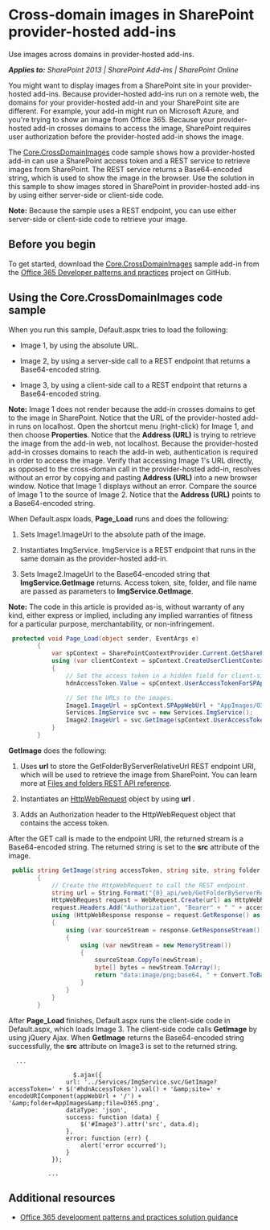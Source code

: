 # Cross-domain images in SharePoint provider-hosted add-ins

Use images across domains in provider-hosted add-ins.

_**Applies to:** SharePoint 2013 | SharePoint Add-ins | SharePoint Online_

You might want to display images from a SharePoint site in your provider-hosted add-ins. Because provider-hosted add-ins run on a remote web, the domains for your provider-hosted add-in and your SharePoint site are different. For example, your add-in might run on Microsoft Azure, and you're trying to show an image from Office 365. Because your provider-hosted add-in crosses domains to access the image, SharePoint requires user authorization before the provider-hosted add-in shows the image.

The [Core.CrossDomainImages](https://github.com/OfficeDev/PnP/tree/dev/Samples/Core.CrossDomainImages) code sample shows how a provider-hosted add-in can use a SharePoint access token and a REST service to retrieve images from SharePoint. The REST service returns a Base64-encoded string, which is used to show the image in the browser. Use the solution in this sample to show images stored in SharePoint in provider-hosted add-ins by using either server-side or client-side code.

**Note:** Because the sample uses a REST endpoint, you can use either server-side or client-side code to retrieve your image.

## Before you begin

To get started, download the [Core.CrossDomainImages](https://github.com/OfficeDev/PnP/tree/dev/Samples/Core.CrossDomainImages) sample add-in from the [Office 365 Developer patterns and practices](https://github.com/OfficeDev/PnP/tree/dev) project on GitHub.

## Using the Core.CrossDomainImages code sample

When you run this sample, Default.aspx tries to load the following:

- Image 1, by using the absolute URL. 
    
- Image 2, by using a server-side call to a REST endpoint that returns a Base64-encoded string.
    
- Image 3, by using a client-side call to a REST endpoint that returns a Base64-encoded string.
    
**Note:** Image 1 does not render because the add-in crosses domains to get to the image in SharePoint. Notice that the URL of the provider-hosted add-in runs on localhost. Open the shortcut menu (right-click) for Image 1, and then choose **Properties**. Notice that the **Address (URL)** is trying to retrieve the image from the add-in web, not localhost. Because the provider-hosted add-in crosses domains to reach the add-in web, authentication is required in order to access the image. Verify that accessing Image 1's URL directly, as opposed to the cross-domain call in the provider-hosted add-in, resolves without an error by copying and pasting **Address (URL)** into a new browser window. Notice that Image 1 displays without an error. Compare the source of Image 1 to the source of Image 2. Notice that the **Address (URL)** points to a Base64-encoded string.

When Default.aspx loads, **Page_Load** runs and does the following:

1. Sets Image1.ImageUrl to the absolute path of the image.
    
2. Instantiates ImgService. ImgService is a REST endpoint that runs in the same domain as the provider-hosted add-in.
    
3. Sets Image2.ImageUrl to the Base64-encoded string that **ImgService.GetImage** returns. Access token, site, folder, and file name are passed as parameters to **ImgService.GetImage**.
    
**Note:** The code in this article is provided as-is, without warranty of any kind, either express or implied, including any implied warranties of fitness for a particular purpose, merchantability, or non-infringement.

```C#
 protected void Page_Load(object sender, EventArgs e)
        {
            var spContext = SharePointContextProvider.Current.GetSharePointContext(Context);
            using (var clientContext = spContext.CreateUserClientContextForSPAppWeb())
            {
                // Set the access token in a hidden field for client-side code to use.
                hdnAccessToken.Value = spContext.UserAccessTokenForSPAppWeb;

                // Set the URLs to the images.
                Image1.ImageUrl = spContext.SPAppWebUrl + "AppImages/O365.png";
                Services.ImgService svc = new Services.ImgService();
                Image2.ImageUrl = svc.GetImage(spContext.UserAccessTokenForSPAppWeb, spContext.SPAppWebUrl.ToString(), "AppImages", "O365.png");
            }
        }
```

**GetImage** does the following:

1. Uses **url** to store the GetFolderByServerRelativeUrl REST endpoint URI, which will be used to retrieve the image from SharePoint. You can learn more at [Files and folders REST API reference](http://msdn.microsoft.com/library/2c3d2545-1cd7-497e-b535-12199d8edfbb%28Office.15%29.aspx).
    
2. Instantiates an [HttpWebRequest](https://msdn.microsoft.com/library/system.net.httpwebrequest.aspx) object by using **url** .
    
3. Adds an Authorization header to the HttpWebRequest object that contains the access token. 
    
After the GET call is made to the endpoint URI, the returned stream is a Base64-encoded string. The returned string is set to the **src** attribute of the image.

```C#
 public string GetImage(string accessToken, string site, string folder, string file)
        {
            // Create the HttpWebRequest to call the REST endpoint.
            string url = String.Format("{0}_api/web/GetFolderByServerRelativeUrl('{1}')/Files('{2}')/$value", site, folder, file);
            HttpWebRequest request = WebRequest.Create(url) as HttpWebRequest;
            request.Headers.Add("Authorization", "Bearer" + " " + accessToken);
            using (HttpWebResponse response = request.GetResponse() as HttpWebResponse)
            {
                using (var sourceStream = response.GetResponseStream())
                {
                    using (var newStream = new MemoryStream())
                    {
                        sourceSteam.CopyTo(newStream);
                        byte[] bytes = newStream.ToArray();
                        return "data:image/png;base64, " + Convert.ToBase64String(bytes);
                    }
                }
            }
        }
```

After **Page_Load** finishes, Default.aspx runs the client-side code in Default.aspx, which loads Image 3. The client-side code calls **GetImage** by using jQuery Ajax. When **GetImage** returns the Base64-encoded string successfully, the **src** attribute on Image3 is set to the returned string.

```
  ...

	              $.ajax({
                url: '../Services/ImgService.svc/GetImage?accessToken=' + $('#hdnAccessToken').val() + '&amp;site=' + encodeURIComponent(appWebUrl + '/') + '&amp;folder=AppImages&amp;file=O365.png',
                dataType: 'json',
                success: function (data) {
                    $('#Image3').attr('src', data.d);
                },
                error: function (err) {
                    alert('error occurred');
                }
            });

           ...

```

## Additional resources
<a name="bk_addresources"> </a>

- [Office 365 development patterns and practices solution guidance](Office-365-development-patterns-and-practices-solution-guidance.md)
